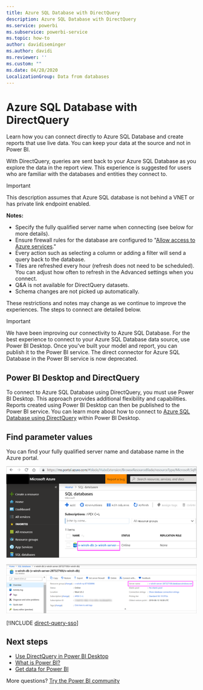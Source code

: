 ```yaml
---
title: Azure SQL Database with DirectQuery
description: Azure SQL Database with DirectQuery
ms.service: powerbi
ms.subservice: powerbi-service
ms.topic: how-to
author: davidiseminger
ms.author: davidi
ms.reviewer: ''
ms.custom: ""
ms.date: 04/28/2020
LocalizationGroup: Data from databases
---
```


# Azure SQL Database with DirectQuery

Learn how you can connect directly to Azure SQL Database and create reports that use live data. You can keep your data at the source and not in Power BI.

With DirectQuery, queries are sent back to your Azure SQL Database as you explore the data in the report view. This experience is suggested for users who are familiar with the databases and entities they connect to.

> [!Important]
> This description assumes that Azure SQL database is not behind a VNET or has private link endpoint enabled.

**Notes:**

* Specify the fully qualified server name when connecting (see below for more details).
* Ensure firewall rules for the database are configured to "[Allow access to Azure services](https://docs.microsoft.com/azure/sql-database/sql-database-networkaccess-overview#allow-azure-services)."
* Every action such as selecting a column or adding a filter will send a query back to the database.
* Tiles are refreshed every hour (refresh does not need to be scheduled). You can adjust how often to refresh in the Advanced settings when you connect.
* Q&A is not available for DirectQuery datasets.
* Schema changes are not picked up automatically.

These restrictions and notes may change as we continue to improve the experiences. The steps to connect are detailed below.

> [!Important]
> We have been improving our connectivity to Azure SQL Database.  For the best experience to connect to your Azure SQL Database data source, use Power BI Desktop.  Once you've built your model and report, you can publish it to the Power BI service.  The direct connector for Azure SQL Database in the Power BI service is now deprecated.

## Power BI Desktop and DirectQuery

To connect to Azure SQL Database using DirectQuery, you must use Power BI Desktop. This approach provides additional flexibility and capabilities. Reports created using Power BI Desktop can then be published to the Power BI service. You can learn more about how to connect to [Azure SQL Database using DirectQuery](desktop-use-directquery.md) within Power BI Desktop.

## Find parameter values

You can find your fully qualified server name and database name in the Azure portal.

![New Azure portal update](media/service-azure-sql-database-with-direct-connect/azureportnew_update.png)

![Azure portal update](media/service-azure-sql-database-with-direct-connect/azureportal_update.png)

[!INCLUDE [direct-query-sso](../includes/direct-query-sso.md)]

## Next steps

* [Use DirectQuery in Power BI Desktop](desktop-use-directquery.md)  
* [What is Power BI?](../fundamentals/power-bi-overview.md)  
* [Get data for Power BI](service-get-data.md)  

More questions? [Try the Power BI community](https://community.powerbi.com/)
